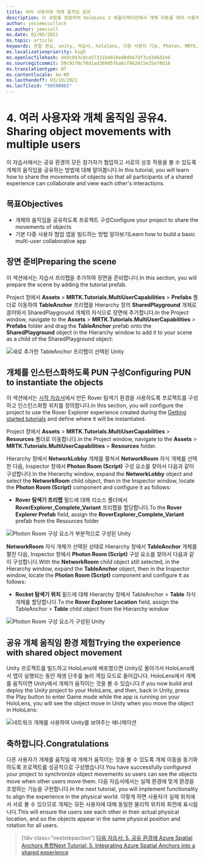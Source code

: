 ```yaml
---
title: 여러 사용자와 개체 움직임 공유
description: 이 과정을 완료하여 HoloLens 2 애플리케이션에서 개체 이동을 여러 사용자와 공유하는 방법을 알아봅니다.
author: jessemcculloch
ms.author: jemccull
ms.date: 02/05/2021
ms.topic: article
keywords: 혼합 현실, unity, 자습서, hololens, 다중 사용자 기능, Photon, MRTK, mixed reality toolkit, UWP, Azure spatial anchors
ms.localizationpriority: high
ms.openlocfilehash: d4dc943c8ca57331b4916e40db67df3cd3d6d2e6
ms.sourcegitcommit: 59c91f8c70d1ad30995fba6cf862615e25e78d10
ms.translationtype: HT
ms.contentlocale: ko-KR
ms.lasthandoff: 03/19/2021
ms.locfileid: "99590065"
---
```

# <a name="4-sharing-object-movements-with-multiple-users"></a><span data-ttu-id="40cfb-104">4. 여러 사용자와 개체 움직임 공유</span><span class="sxs-lookup"><span data-stu-id="40cfb-104">4. Sharing object movements with multiple users</span></span>

<span data-ttu-id="40cfb-105">이 자습서에서는 공유 환경의 모든 참가자가 협업하고 서로의 상호 작용을 볼 수 있도록 개체의 움직임을 공유하는 방법에 대해 알아봅니다.</span><span class="sxs-lookup"><span data-stu-id="40cfb-105">In this tutorial, you will learn how to share the movements of objects so that all participants of a shared experience can collaborate and view each other's interactions.</span></span>

## <a name="objectives"></a><span data-ttu-id="40cfb-106">목표</span><span class="sxs-lookup"><span data-stu-id="40cfb-106">Objectives</span></span>

* <span data-ttu-id="40cfb-107">개체의 움직임을 공유하도록 프로젝트 구성</span><span class="sxs-lookup"><span data-stu-id="40cfb-107">Configure your project to share the movements of objects</span></span>
* <span data-ttu-id="40cfb-108">기본 다중 사용자 협업 앱을 빌드하는 방법 알아보기</span><span class="sxs-lookup"><span data-stu-id="40cfb-108">Learn how to build a basic multi-user collaborative app</span></span>

## <a name="preparing-the-scene"></a><span data-ttu-id="40cfb-109">장면 준비</span><span class="sxs-lookup"><span data-stu-id="40cfb-109">Preparing the scene</span></span>

<span data-ttu-id="40cfb-110">이 섹션에서는 자습서 프리팹을 추가하여 장면을 준비합니다.</span><span class="sxs-lookup"><span data-stu-id="40cfb-110">In this section, you will prepare the scene by adding the tutorial prefab.</span></span>

<span data-ttu-id="40cfb-111">Project 창에서 **Assets** > **MRTK.Tutorials.MultiUserCapabilities** > **Prefabs** 폴더로 이동하여 **TableAnchor** 프리팹을 Hierarchy 창의 **SharedPlayground** 개체로 끌어와서 SharedPlayground 개체의 자식으로 장면에 추가합니다.</span><span class="sxs-lookup"><span data-stu-id="40cfb-111">In the Project window, navigate to the **Assets** > **MRTK.Tutorials.MultiUserCapabilities** > **Prefabs** folder and drag the **TableAnchor** prefab onto the **SharedPlayground** object in the Hierarchy window to add it to your scene as a child of the SharedPlayground object:</span></span>

![새로 추가한 TableAnchor 프리팹이 선택된 Unity](images/mr-learning-sharing/sharing-04-section1-step1-1.png)

## <a name="configuring-pun-to-instantiate-the-objects"></a><span data-ttu-id="40cfb-113">개체를 인스턴스화하도록 PUN 구성</span><span class="sxs-lookup"><span data-stu-id="40cfb-113">Configuring PUN to instantiate the objects</span></span>

<span data-ttu-id="40cfb-114">이 섹션에서는 [시작 자습서](mr-learning-base-01.md)에서 만든 Rover 탐색기 환경을 사용하도록 프로젝트를 구성하고 인스턴스화할 위치를 정의합니다.</span><span class="sxs-lookup"><span data-stu-id="40cfb-114">In this section, you will configure the project to use the Rover Explorer experience created during the [Getting started tutorials](mr-learning-base-01.md) and define where it will be instantiated.</span></span>

<span data-ttu-id="40cfb-115">Project 창에서 **Assets** > **MRTK.Tutorials.MultiUserCapabilities** > **Resources** 폴더로 이동합니다.</span><span class="sxs-lookup"><span data-stu-id="40cfb-115">In the Project window, navigate to the **Assets** > **MRTK.Tutorials.MultiUserCapabilities** > **Resources** folder.</span></span>

<span data-ttu-id="40cfb-116">Hierarchy 창에서 **NetworkLobby** 개체를 펼쳐서 **NetworkRoom** 자식 개체를 선택한 다음, Inspector 창에서 **Photon Room (Script)** 구성 요소를 찾아서 다음과 같이 구성합니다.</span><span class="sxs-lookup"><span data-stu-id="40cfb-116">In the Hierarchy window, expand the **NetworkLobby** object and select the **NetworkRoom** child object, then in the Inspector window, locate the **Photon Room (Script)** component and configure it as follows:</span></span>

* <span data-ttu-id="40cfb-117">**Rover 탐색기 프리팹** 필드에 대해 리소스 폴더에서 **RoverExplorer_Complete_Variant** 프리팹을 할당합니다.</span><span class="sxs-lookup"><span data-stu-id="40cfb-117">To the **Rover Explorer Prefab** field, assign the **RoverExplorer_Complete_Variant** prefab from the Resources folder</span></span>

![Photon Room 구성 요소가 부분적으로 구성된 Unity](images/mr-learning-sharing/sharing-04-section2-step1-1.png)

<span data-ttu-id="40cfb-119">**NetworkRoom** 자식 개체가 선택된 상태로 Hierarchy 창에서 **TableAnchor** 개체를 펼친 다음, Inspector 창에서 **Photon Room (Script)** 구성 요소를 찾아서 다음과 같이 구성합니다.</span><span class="sxs-lookup"><span data-stu-id="40cfb-119">With the **NetworkRoom** child object still selected, in the Hierarchy window, expand the **TableAnchor** object, then in the Inspector window, locate the **Photon Room (Script)** component and configure it as follows:</span></span>

* <span data-ttu-id="40cfb-120">**Rocket 탐색기 위치** 필드에 대해 Hierarchy 창에서 TableAnchor > **Table** 자식 개체를 할당합니다.</span><span class="sxs-lookup"><span data-stu-id="40cfb-120">To the **Rover Explorer Location** field, assign the TableAnchor > **Table** child object from the Hierarchy window</span></span>

![Photon Room 구성 요소가 구성된 Unity](images/mr-learning-sharing/sharing-04-section2-step1-2.png)

## <a name="trying-the-experience-with-shared-object-movement"></a><span data-ttu-id="40cfb-122">공유 개체 움직임 환경 체험</span><span class="sxs-lookup"><span data-stu-id="40cfb-122">Trying the experience with shared object movement</span></span>

<span data-ttu-id="40cfb-123">Unity 프로젝트를 빌드하고 HoloLens에 배포했으면 Unity로 돌아가서 HoloLens에서 앱이 실행되는 동안 재생 단추를 눌러 게임 모드로 들어갑니다. HoloLens에서 개체를 움직이면 Unity에서 개체가 움직이는 것을 볼 수 있습니다.</span><span class="sxs-lookup"><span data-stu-id="40cfb-123">If you now build and deploy the Unity project to your HoloLens, and then, back in Unity, press the Play button to enter Game mode while the app is running on your HoloLens, you will see the object move in Unity when you move the object in HoloLens:</span></span>

![네트워크 개체를 사용하여 Unity를 보여주는 애니메이션](images/mr-learning-sharing/sharing-04-section3-step1-1.gif)

## <a name="congratulations"></a><span data-ttu-id="40cfb-125">축하합니다.</span><span class="sxs-lookup"><span data-stu-id="40cfb-125">Congratulations</span></span>

<span data-ttu-id="40cfb-126">다른 사용자가 개체를 움직일 때 개체가 움직이는 것을 볼 수 있도록 개체 이동을 동기화하도록 프로젝트를 성공적으로 구성했습니다.</span><span class="sxs-lookup"><span data-stu-id="40cfb-126">You have successfully configured your project to synchronize object movements so users can see the objects move when other users move them.</span></span> <span data-ttu-id="40cfb-127">다음 자습서에서는 실제 환경에 맞게 환경을 조정하는 기능을 구현합니다.</span><span class="sxs-lookup"><span data-stu-id="40cfb-127">In the next tutorial, you will implement functionality to align the experience in the physical world.</span></span> <span data-ttu-id="40cfb-128">이렇게 하면 사용자가 실제 위치에서 서로 볼 수 있으므로 개체는 모든 사용자에 대해 동일한 물리적 위치와 회전에 표시됩니다.</span><span class="sxs-lookup"><span data-stu-id="40cfb-128">This will ensure the users see each other in their actual physical location, and so the objects appear in the same physical position and rotation for all users.</span></span>

> [!div class="nextstepaction"]
> [<span data-ttu-id="40cfb-129">다음 자습서: 5. 공유 환경에 Azure Spatial Anchors 통합</span><span class="sxs-lookup"><span data-stu-id="40cfb-129">Next Tutorial: 5. Integrating Azure Spatial Anchors into a shared experience</span></span>](mr-learning-sharing-05.md)
